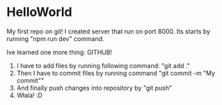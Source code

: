 # HelloWorld
My first repo on git!
I created server that run on port 8000. Its starts by running "npm run dev" command. 

Ive learned one more thing: GITHUB!

1. I have to add files by running following command: "git add ."
2. Then I have to commit files by running command "git commit -m "My commit""
3. And finally push changes into repository by "git push"
4. Włala! :D